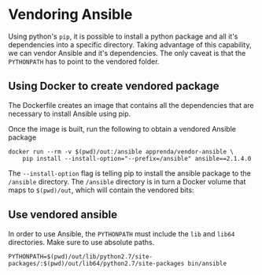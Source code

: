 # Vendoring Ansible

Using python's `pip`, it is possible to install a python package and all it's dependencies into a specific directory.
Taking advantage of this capability, we can vendor Ansible and it's dependencies. The only caveat is that the `PYTHONPATH`
has to point to the vendored folder.

## Using Docker to create vendored package
The Dockerfile creates an image that contains all the dependencies that are necessary to install Ansible using pip.

Once the image is built, run the following to obtain a vendored Ansible package
```
docker run --rm -v $(pwd)/out:/ansible apprenda/vendor-ansible \
    pip install --install-option="--prefix=/ansible" ansible==2.1.4.0
```

The `--install-option` flag is telling pip to install the ansible package to the `/ansible` directory.
The `/ansible` directory is in turn a Docker volume that maps to `$(pwd)/out`, which will contain the vendored bits:

## Use vendored ansible
In order to use Ansible, the `PYTHONPATH` must include the `lib` and `lib64` directories. Make sure to use absolute paths.
```
PYTHONPATH=$(pwd)/out/lib/python2.7/site-packages/:$(pwd)/out/lib64/python2.7/site-packages bin/ansible
```

